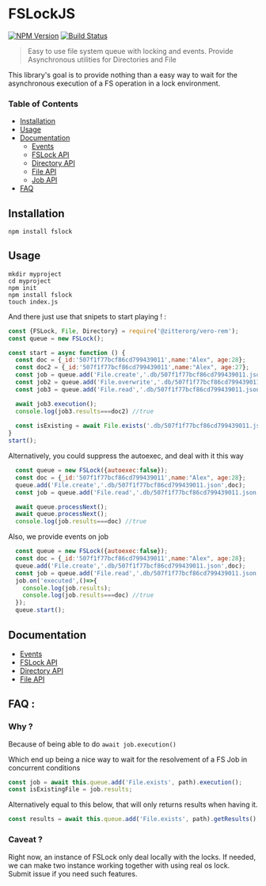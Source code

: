 # FSLockJS

[![NPM Version](https://img.shields.io/npm/v/@zitterorg/vero-rem.svg?&style=flat-square)](https://www.npmjs.org/package/@zitterorg/vero-rem)
[![Build Status](https://api.travis-ci.org/Alex-Werner/@zitterorg/vero-rem.svg?branch=master)](https://travis-ci.com/Alex-Werner/@zitterorg/vero-rem)


> Easy to use file system queue with locking and events.
> Provide Asynchronous utilities for Directories and File

This library's goal is to provide nothing than a easy way to wait for the asynchronous execution of a FS operation in a lock environment.

### Table of Contents
 - [Installation](#installation)
 - [Usage](#usage)
 - [Documentation](#documentation)
    - [Events](/docs/events.md)
    - [FSLock API](/docs/FSLock.md)
    - [Directory API](/docs/Directory.md)
    - [File API](/docs/File.md)
    - [Job API](/docs/Job.md)
 - [FAQ](#faq)
 
 
## Installation 

`npm install fslock`

## Usage

```$xslt
mkdir myproject
cd myproject
npm init
npm install fslock
touch index.js
```
 
And there just use that snipets to start playing ! : 


```js
const {FSLock, File, Directory} = require('@zitterorg/vero-rem');
const queue = new FSLock();

const start = async function () {
  const doc = {_id:'507f1f77bcf86cd799439011',name:"Alex", age:28};
  const doc2 = {_id:'507f1f77bcf86cd799439011',name:"Alex", age:27};
  const job = queue.add('File.create','.db/507f1f77bcf86cd799439011.json',doc);
  const job2 = queue.add('File.overwrite','.db/507f1f77bcf86cd799439011.json',doc2);
  const job3 = queue.add('File.read','.db/507f1f77bcf86cd799439011.json');

  await job3.execution();
  console.log(job3.results===doc2) //true
  
  const isExisting = await File.exists('.db/507f1f77bcf86cd799439011.json')//true
}
start();
```

Alternatively, you could suppress the autoexec, and deal with it this way 

```js
  const queue = new FSLock({autoexec:false});
  const doc = {_id:'507f1f77bcf86cd799439011',name:"Alex", age:28};
  queue.add('File.create','.db/507f1f77bcf86cd799439011.json',doc);
  const job = queue.add('File.read','.db/507f1f77bcf86cd799439011.json');

  await queue.processNext();
  await queue.processNext();
  console.log(job.results===doc) //true
```

Also, we provide events on job 

```js
  const queue = new FSLock({autoexec:false});
  const doc = {_id:'507f1f77bcf86cd799439011',name:"Alex", age:28};
  queue.add('File.create','.db/507f1f77bcf86cd799439011.json',doc);
  const job = queue.add('File.read','.db/507f1f77bcf86cd799439011.json');
  job.on('executed',()=>{
    console.log(job.results);
    console.log(job.results===doc) //true
  });
  queue.start();
```


## Documentation 
- [Events](/docs/events.md)
- [FSLock API](/docs/FSLock.md)
- [Directory API](/docs/Directory.md)
- [File API](/docs/File.md)

## FAQ : 

### Why ? 

Because of being able to do `await job.execution()`

Which end up being a nice way to wait for the resolvement of a FS Job in concurrent conditions

```js
const job = await this.queue.add('File.exists', path).execution(); 
const isExistingFile = job.results;
```

Alternatively equal to this below, that will only returns results when having it. 

```js
const results = await this.queue.add('File.exists', path).getResults(); 
```

### Caveat ? 

Right now, an instance of FSLock only deal locally with the locks. If needed, we can make two instance working together with using real os lock.   
Submit issue if you need such features.
